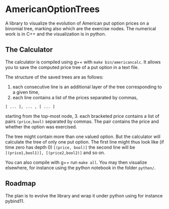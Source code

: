 # AmericanOptionTrees

A library to visualize the evolution of American put option prices on a binomial tree, marking also which are the exercise nodes. The numerical work is in C++ and the visualization is in python.

## The Calculator
The calculator is compiled using g++ with `make bin/americancalc`. It allows you to save the computed price tree of a put option in a text file.

The structure of the saved trees are as follows:
 1. each consecutive line is an additional layer of the tree corresponding to a given time,
 2. each line contains a list of the prices separated by commas, 
~~~~
[ ... ], ... , [ ... ]
~~~~
starting from the top-most node,
 3. each bracketed price contains a list of pairs `(price,bool)` separated by commas. The pair contains the price and whether the option was exercised. 
 
 The tree might contain more than one valued option. But the calculator will calculate the tree of only one put option. The first line might thus look like (if time zero has depth 0)
`[(price, bool)]`
the second line will be
`[(price1,bool1)], [(price2,bool2)]`
and so on.

You can also compile with g++ run `make all`. You may then visualize elsewhere, for instance using the python notebook in the folder `python/`.

## Roadmap
The plan is to evolve the library and wrap it under python using for instance pybind11.
